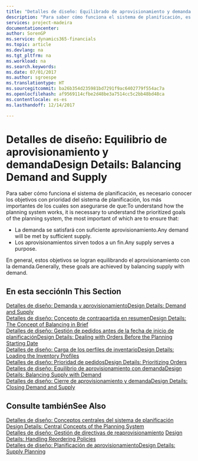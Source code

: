 ```yaml
---
title: "Detalles de diseño: Equilibrado de aprovisionamiento y demanda | Documentos de Microsoft"
description: "Para saber cómo funciona el sistema de planificación, es necesario conocer los objetivos con prioridad del sistema de planificación, los más importantes de los cuales son asegurarse de que las demandas se satisfagan con suficiente suministro y de que los suministros tengan un propósito."
services: project-madeira
documentationcenter: 
author: SorenGP
ms.service: dynamics365-financials
ms.topic: article
ms.devlang: na
ms.tgt_pltfrm: na
ms.workload: na
ms.search.keywords: 
ms.date: 07/01/2017
ms.author: sgroespe
ms.translationtype: HT
ms.sourcegitcommit: ba26b354d235981bd7291f9ac6402779f554ac7a
ms.openlocfilehash: af9569114cfbe2d48be3a7514cc5c2bb48bd48ca
ms.contentlocale: es-es
ms.lasthandoff: 12/14/2017

---
```

# <a name="design-details-balancing-demand-and-supply"></a><span data-ttu-id="23345-103">Detalles de diseño: Equilibrio de aprovisionamiento y demanda</span><span class="sxs-lookup"><span data-stu-id="23345-103">Design Details: Balancing Demand and Supply</span></span>
<span data-ttu-id="23345-104">Para saber cómo funciona el sistema de planificación, es necesario conocer los objetivos con prioridad del sistema de planificación, los más importantes de los cuales son asegurarse de que:</span><span class="sxs-lookup"><span data-stu-id="23345-104">To understand how the planning system works, it is necessary to understand the prioritized goals of the planning system, the most important of which are to ensure that:</span></span>  

- <span data-ttu-id="23345-105">La demanda se satisfará con suficiente aprovisionamiento.</span><span class="sxs-lookup"><span data-stu-id="23345-105">Any demand will be met by sufficient supply.</span></span>  
- <span data-ttu-id="23345-106">Los aprovisionamientos sirven todos a un fin.</span><span class="sxs-lookup"><span data-stu-id="23345-106">Any supply serves a purpose.</span></span>  

 <span data-ttu-id="23345-107">En general, estos objetivos se logran equilibrando el aprovisionamiento con la demanda.</span><span class="sxs-lookup"><span data-stu-id="23345-107">Generally, these goals are achieved by balancing supply with demand.</span></span>  

## <a name="in-this-section"></a><span data-ttu-id="23345-108">En esta sección</span><span class="sxs-lookup"><span data-stu-id="23345-108">In This Section</span></span>  
[<span data-ttu-id="23345-109">Detalles de diseño: Demanda y aprovisionamiento</span><span class="sxs-lookup"><span data-stu-id="23345-109">Design Details: Demand and Supply</span></span>](design-details-demand-and-supply.md)  
[<span data-ttu-id="23345-110">Detalles de diseño: Concepto de contrapartida en resumen</span><span class="sxs-lookup"><span data-stu-id="23345-110">Design Details: The Concept of Balancing in Brief</span></span>](design-details-the-concept-of-balancing-in-brief.md)  
[<span data-ttu-id="23345-111">Detalles de diseño: Gestión de pedidos antes de la fecha de inicio de planificación</span><span class="sxs-lookup"><span data-stu-id="23345-111">Design Details: Dealing with Orders Before the Planning Starting Date</span></span>](design-details-dealing-with-orders-before-the-planning-starting-date.md)  
[<span data-ttu-id="23345-112">Detalles de diseño: Carga de los perfiles de inventario</span><span class="sxs-lookup"><span data-stu-id="23345-112">Design Details: Loading the Inventory Profiles</span></span>](design-details-loading-the-inventory-profiles.md)  
[<span data-ttu-id="23345-113">Detalles de diseño: Prioridad de pedidos</span><span class="sxs-lookup"><span data-stu-id="23345-113">Design Details: Prioritizing Orders</span></span>](design-details-prioritizing-orders.md)  
[<span data-ttu-id="23345-114">Detalles de diseño: Equilibrio de aprovisionamiento con demanda</span><span class="sxs-lookup"><span data-stu-id="23345-114">Design Details: Balancing Supply with Demand</span></span>](design-details-balancing-supply-with-demand.md)  
[<span data-ttu-id="23345-115">Detalles de diseño: Cierre de aprovisionamiento y demanda</span><span class="sxs-lookup"><span data-stu-id="23345-115">Design Details: Closing Demand and Supply</span></span>](design-details-closing-demand-and-supply.md)  

## <a name="see-also"></a><span data-ttu-id="23345-116">Consulte también</span><span class="sxs-lookup"><span data-stu-id="23345-116">See Also</span></span>  
 <span data-ttu-id="23345-117">[Detalles de diseño: Conceptos centrales del sistema de planificación](design-details-central-concepts-of-the-planning-system.md) </span><span class="sxs-lookup"><span data-stu-id="23345-117">[Design Details: Central Concepts of the Planning System](design-details-central-concepts-of-the-planning-system.md) </span></span>  
 <span data-ttu-id="23345-118">[Detalles de diseño: Gestión de directivas de reaprovisionamiento](design-details-handling-reordering-policies.md) </span><span class="sxs-lookup"><span data-stu-id="23345-118">[Design Details: Handling Reordering Policies](design-details-handling-reordering-policies.md) </span></span>  
 [<span data-ttu-id="23345-119">Detalles de diseño: Planificación de aprovisionamiento</span><span class="sxs-lookup"><span data-stu-id="23345-119">Design Details: Supply Planning</span></span>](design-details-supply-planning.md)


